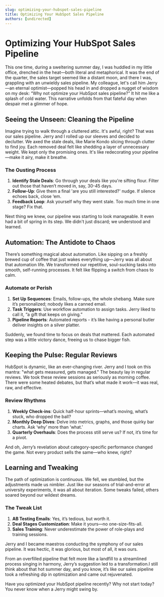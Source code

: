 ```yaml
---
slug: optimizing-your-hubspot-sales-pipeline
title: Optimizing Your HubSpot Sales Pipeline
authors: [undirected]
---
```


# Optimizing Your HubSpot Sales Pipeline

This one time, during a sweltering summer day, I was huddled in my little office, drenched in the heat—both literal and metaphorical. It was the end of the quarter, the sales target seemed like a distant moon, and there I was, grappling with an unwieldy sales pipeline. My colleague, let's call him Jerry—an eternal optimist—popped his head in and dropped a nugget of wisdom on my desk: “Why not optimize your HubSpot sales pipeline?” It hit me like a splash of cold water. This narrative unfolds from that fateful day when despair met a glimmer of hope.

## Seeing the Unseen: Cleaning the Pipeline

Imagine trying to walk through a cluttered attic. It's awful, right? That was our sales pipeline. Jerry and I rolled up our sleeves and decided to declutter. We axed the stale deals, like Marie Kondo slicing through clutter to find joy. Each removed deal felt like shedding a layer of unnecessary weight. We kept only the promising ones. It's like redecorating your pipeline—make it airy, make it breathe.

### The Ousting Process

1. **Identify Stale Deals**: Go through your deals like you're sifting flour. Filter out those that haven’t moved in, say, 30-45 days.
2. **Follow-Up**: Give them a final 'are you still interested?' nudge. If silence echoes back, close ‘em.
3. **Feedback Loop**: Ask yourself why they went stale. Too much time in one stage? Fix that.

Next thing we knew, our pipeline was starting to look manageable. It even had a bit of spring in its step. We didn't just discard; we understood and learned.

## Automation: The Antidote to Chaos

There’s something magical about automation. Like sipping on a freshly brewed cup of coffee that just wakes everything up—Jerry was all about that automation life. We transformed our repetitive, soul-sucking tasks into smooth, self-running processes. It felt like flipping a switch from chaos to calm.

### Automate or Perish

1. **Set Up Sequences**: Emails, follow-ups, the whole shebang. Make sure it’s personalized; nobody likes a canned email.
2. **Task Triggers**: Use workflow automation to assign tasks. Jerry liked to call it, “a gift that keeps on giving.”
3. **Pipeline Reports**: Automated reports - it’s like having a personal butler deliver insights on a silver platter.

Suddenly, we found time to focus on deals that mattered. Each automated step was a little victory dance, freeing us to chase bigger fish.

## Keeping the Pulse: Regular Reviews

HubSpot is dynamic, like an ever-changing river. Jerry and I took on this mantra: "what gets measured, gets managed." The beauty lay in regular reviews. We took these review sessions as seriously as morning coffee. There were some heated debates, but that’s what made it work—it was real, raw, and effective.

### Review Rhythms

1. **Weekly Check-ins**: Quick half-hour sprints—what’s moving, what’s stuck, who dropped the ball?
2. **Monthly Deep Dives**: Delve into metrics, graphs, and those quirky bar charts. Ask ‘why’ more than ‘what.’
3. **Quarterly Overhauls**: Does the process still serve us? If not, it’s time for a pivot.

And oh, Jerry’s revelation about category-specific performance changed the game. Not every product sells the same—who knew, right?

## Learning and Tweaking

The path of optimization is continuous. We fell, we stumbled, but the adjustments made us nimbler. Just like our seasons of trial-and-error at university experiments, it was all about iteration. Some tweaks failed, others soared beyond our wildest dreams.

### The Tweak List

1. **AB Testing Emails**: Yes, it’s tedious, but worth it.
2. **Deal Stages Customization**: Make it yours—no one-size-fits-all.
3. **Sales Training**: Never underestimate the power of role-plays and training sessions.

Jerry and I became maestros conducting the symphony of our sales pipeline. It was hectic, it was glorious, but most of all, it was ours.

From an overfilled pipeline that felt more like a landfill to a streamlined process singing in harmony, Jerry’s suggestion led to a transformation.I still think about that hot summer day, and you know, it’s like our sales pipeline took a refreshing dip in optimization and came out rejuvenated.

Have you optimized your HubSpot pipeline recently? Why not start today? You never know when a Jerry might swing by.